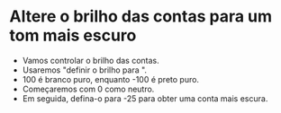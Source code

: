# Altere o brilho das contas para um tom mais escuro

- Vamos controlar o brilho das contas.
- Usaremos "definir o brilho para ".
- 100 é branco puro, enquanto -100 é preto puro.
- Começaremos com 0 como neutro.
- Em seguida, defina-o para -25 para obter uma conta mais escura.
